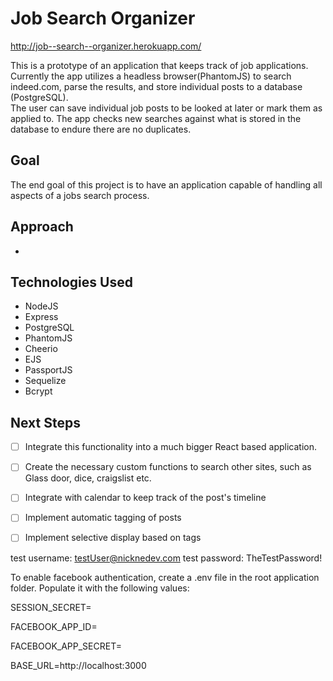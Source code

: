 # Job Search Organizer
http://job--search--organizer.herokuapp.com/


This is a prototype of an application that keeps track of job applications.
Currently the app utilizes a headless browser(PhantomJS) to search indeed.com, parse the results, and store individual posts to a database (PostgreSQL).  
The user can save individual job posts to be looked at later or mark them as applied to.
The app checks new searches against what is stored in the database to endure there are no duplicates.
## Goal
The end goal of this project is to have an application capable of handling all aspects of a jobs search process.

## Approach
* 

## Technologies Used
* NodeJS
* Express
* PostgreSQL
* PhantomJS
* Cheerio
* EJS
* PassportJS
* Sequelize
* Bcrypt

## Next Steps
- [ ] Integrate this functionality into a much bigger React based application.
- [ ] Create the necessary custom functions to search other sites, such as Glass door, dice, craigslist etc.
- [ ] Integrate with calendar to keep track of the post's timeline
- [ ] Implement automatic tagging of posts 
- [ ] Implement selective display based on tags


test username: testUser@nicknedev.com
test password: TheTestPassword!

To enable facebook authentication, create a .env file in the root application folder. Populate it with the following values: 

SESSION_SECRET=

FACEBOOK_APP_ID=

FACEBOOK_APP_SECRET=

BASE_URL=http://localhost:3000

